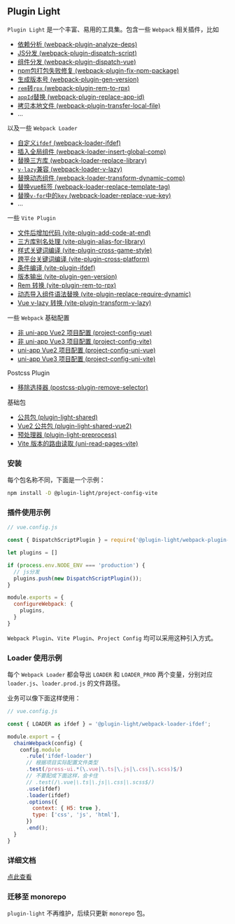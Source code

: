 <!-- 复制到 docs时，去掉“详细文档”，链接替换: packages/ => zh/ -->
## Plugin Light

`Plugin Light` 是一个丰富、易用的工具集。包含一些 `Webpack` 相关插件，比如

- [依赖分析 (webpack-plugin-analyze-deps)](./packages/webpack-plugin-analyze-deps/)
- [JS分发 (webpack-plugin-dispatch-script)](./packages/webpack-plugin-dispatch-script/)
- [组件分发 (webpack-plugin-dispatch-vue)](./packages/webpack-plugin-dispatch-vue/)
- [npm包打包失败修复 (webpack-plugin-fix-npm-package)](./packages/webpack-plugin-fix-npm-package/)
- [生成版本号 (webpack-plugin-gen-version)](./packages/webpack-plugin-gen-version/)
- [`rem`转`rpx` (webpack-plugin-rem-to-rpx)](./packages/webpack-plugin-rem-to-rpx/)
- [`appId`替换 (webpack-plugin-replace-app-id)](./packages/webpack-plugin-replace-app-id/)
- [拷贝本地文件 (webpack-plugin-transfer-local-file)](./packages/webpack-plugin-transfer-local-file/)
- ...


以及一些 `Webpack Loader`

- [自定义`ifdef` (webpack-loader-ifdef)](./packages/webpack-loader-ifdef/)
- [插入全局组件 (webpack-loader-insert-global-comp)](./packages/webpack-loader-insert-global-comp/)
- [替换三方库 (webpack-loader-replace-library)](./packages/webpack-loader-replace-library/)
- [`v-lazy`兼容 (webpack-loader-v-lazy)](./packages/webpack-loader-v-lazy/)
- [替换动态组件 (webpack-loader-transform-dynamic-comp)](./packages/webpack-loader-transform-dynamic-comp/)
- [替换vue标签 (webpack-loader-replace-template-tag)](./packages/webpack-loader-replace-template-tag/)
- [替换`v-for`中的`key` (webpack-loader-replace-vue-key)](./packages/webpack-loader-replace-vue-key/)
- ...


一些 `Vite Plugin`

- [文件后增加代码 (vite-plugin-add-code-at-end)](./packages/vite-plugin-add-code-at-end/)
- [三方库别名处理 (vite-plugin-alias-for-library)](./packages/vite-plugin-alias-for-library/)
- [样式关键词编译 (vite-plugin-cross-game-style)](./packages/vite-plugin-cross-game-style/)
- [跨平台关键词编译 (vite-plugin-cross-platform)](./packages/vite-plugin-cross-platform/)
- [条件编译 (vite-plugin-ifdef)](./packages/vite-plugin-ifdef/)
- [版本输出 (vite-plugin-gen-version)](./packages/vite-plugin-gen-version/)
- [Rem 转换 (vite-plugin-rem-to-rpx)](./packages/vite-plugin-rem-to-rpx/)
- [动态导入组件语法替换 (vite-plugin-replace-require-dynamic)](./packages/vite-plugin-replace-require-dynamic/)
- [Vue v-lazy 转换 (vite-plugin-transform-v-lazy)](./packages/vite-plugin-transform-v-lazy/)

一些 `Webpack` 基础配置

- [非 uni-app Vue2 项目配置 (project-config-vue)](./packages/project-config-vue/)
- [非 uni-app Vue3 项目配置 (project-config-vite)](./packages/project-config-vite/)
- [uni-app Vue2 项目配置 (project-config-uni-vue)](./packages/project-config-uni-vue/)
- [uni-app Vue3 项目配置 (project-config-uni-vite)](./packages/project-config-uni-vite/)

Postcss Plugin

- [移除选择器 (postcss-plugin-remove-selector)](./packages/postcss-plugin-remove-selector/)

基础包

- [公共包 (plugin-light-shared)](./packages/plugin-light-shared/)
- [Vue2 公共包 (plugin-light-shared-vue2)](./packages/plugin-light-shared-vue2/)
- [预处理器 (plugin-light-preprocess)](./packages/plugin-light-preprocess/)
- [Vite 版本的路由读取 (uni-read-pages-vite)](./packages/uni-read-pages-vite/)

### 安装

每个包名称不同，下面是一个示例：

```bash
npm install -D @plugin-light/project-config-vite
```

### 插件使用示例

```js
// vue.config.js

const { DispatchScriptPlugin } = require('@plugin-light/webpack-plugin-dispatch-vue');

let plugins = []

if (process.env.NODE_ENV === 'production') {
  // js分发
  plugins.push(new DispatchScriptPlugin());
}

module.exports = {
  configureWebpack: {
    plugins,
  }
}
```

`Webpack Plugin`、`Vite Plugin`、`Project Config` 均可以采用这种引入方式。


### Loader 使用示例

每个 `Webpack Loader` 都会导出 `LOADER` 和 `LOADER_PROD` 两个变量，分别对应 `loader.js`、`loader.prod.js` 的文件路径。

业务可以像下面这样使用：

```js
// vue.config.js

const { LOADER as ifdef } = '@plugin-light/webpack-loader-ifdef';

module.export = {
  chainWebpack(config) {
    config.module
      .rule('ifdef-loader')
      // 根据项目实际配置文件类型
      .test(/press-ui.*(\.vue|\.ts|\.js|\.css|\.scss)$/)
      // 不要配成下面这样，会卡住
      // .test(/\.vue|\.ts|\.js|\.css|\.scss$/) 
      .use(ifdef)
      .loader(ifdef)
      .options({
        context: { H5: true },
        type: ['css', 'js', 'html'],
      })
      .end();
  }
}
```


### 详细文档

[点此查看](https://novlan1.github.io/uni-plugin-light/)


### 迁移至 monorepo 

`plugin-light` 不再维护，后续只更新 `monorepo` 包。

